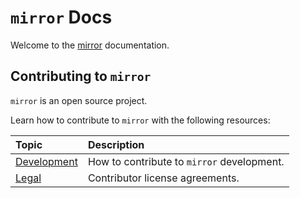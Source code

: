 # `mirror` Docs

Welcome to the [mirror](https://github.com/toyboxco/mirror) documentation.

## Contributing to `mirror`

`mirror` is an open source project.

Learn how to contribute to `mirror` with the following resources:

| Topic                               | Description                                |
| :---------------------------------- | :----------------------------------------- |
| [Development](development/index.md) | How to contribute to `mirror` development. |
| [Legal](legal/index.md)             | Contributor license agreements.            |
